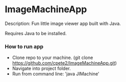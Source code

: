 # ImageMachineApp
Description: Fun little image viewer app built with Java. 

Requires Java to be installed.

### How to run app
* Clone repo to your machine. (git clone https://github.com/cpete2/ImageMachineApp.git)
* Navigate into project folder.
* Run from command line: 'java JIMachine'
